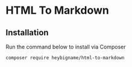 # HTML To Markdown

## Installation

Run the command below to install via Composer

```shell
composer require heybigname/html-to-markdown
```
